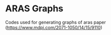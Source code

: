 # ARAS Graphs
Codes used for generating graphs of aras paper (https://www.mdpi.com/2071-1050/14/15/9110)
